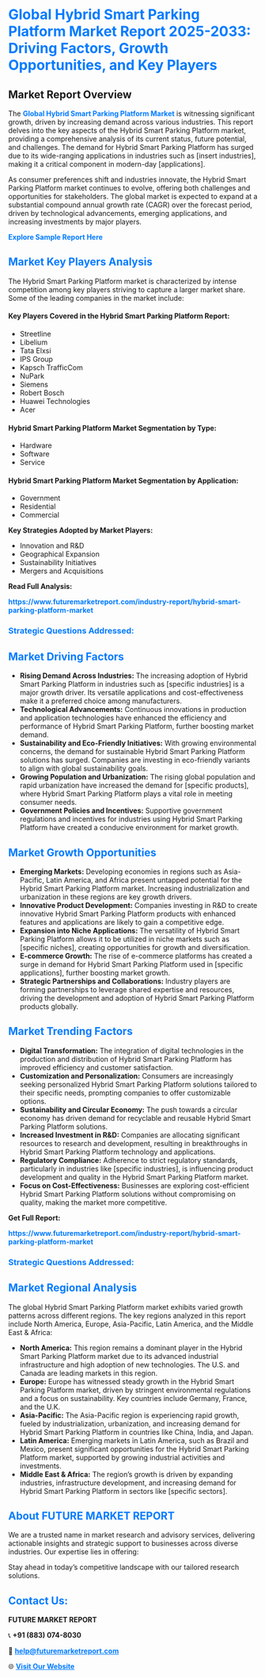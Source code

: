 <h1 style="color: #007BFF;">Global Hybrid Smart Parking Platform Market Report 2025-2033: Driving Factors, Growth Opportunities, and Key Players</h1>

<section id="overview">
<h2>Market Report Overview</h2>
<p>The <a href="https://www.futuremarketreport.com/industry-report/hybrid-smart-parking-platform-market" style="color: #007BFF; text-decoration: none;"><strong>Global Hybrid Smart Parking Platform Market</strong></a> is witnessing significant growth, driven by increasing demand across various industries. This report delves into the key aspects of the Hybrid Smart Parking Platform market, providing a comprehensive analysis of its current status, future potential, and challenges. The demand for Hybrid Smart Parking Platform has surged due to its wide-ranging applications in industries such as [insert industries], making it a critical component in modern-day [applications].</p>
<p>As consumer preferences shift and industries innovate, the Hybrid Smart Parking Platform market continues to evolve, offering both challenges and opportunities for stakeholders. The global market is expected to expand at a substantial compound annual growth rate (CAGR) over the forecast period, driven by technological advancements, emerging applications, and increasing investments by major players.</p>
</section>

<section id="overview">
<p><a href="https://www.futuremarketreport.com/request-sample/reportId=42999" style="color: #007BFF; text-decoration: none;"><strong>Explore Sample Report Here</strong></a></p>
</section>

<section id="key-players">
<h2 style="color: #007BFF;">Market Key Players Analysis</h2>
<p>The Hybrid Smart Parking Platform market is characterized by intense competition among key players striving to capture a larger market share. Some of the leading companies in the market include:</p>
<h4>Key Players Covered in the Hybrid Smart Parking Platform Report:</h4>
<ul><li>Streetline</li><li>Libelium</li><li>Tata Elxsi</li><li>IPS Group</li><li>Kapsch TrafficCom</li><li>NuPark</li><li>Siemens</li><li>Robert Bosch</li><li>Huawei Technologies</li><li>Acer</li></ul>
<h4>Hybrid Smart Parking Platform Market Segmentation by Type:</h4>
<ul><li>Hardware</li><li>Software</li><li>Service</li></ul>

<h4>Hybrid Smart Parking Platform Market Segmentation by Application:</h4>
<ul><li>Government</li><li>Residential</li><li>Commercial</li></ul>
<p><strong>Key Strategies Adopted by Market Players:</strong></p>
<ul>
<li>Innovation and R&D</li>
<li>Geographical Expansion</li>
<li>Sustainability Initiatives</li>
<li>Mergers and Acquisitions</li>
</ul>
</section>

<section>
<p><strong>Read Full Analysis: </strong></p><a href="https://www.futuremarketreport.com/industry-report/hybrid-smart-parking-platform-market" style="color: #007BFF; text-decoration: none;"><strong>https://www.futuremarketreport.com/industry-report/hybrid-smart-parking-platform-market</strong></a>
<h3 style="color: #007BFF;">Strategic Questions Addressed:</h3>
</section>

<section id="driving-factors">
<h2 style="color: #007BFF;">Market Driving Factors</h2>
<ul>
<li><strong>Rising Demand Across Industries:</strong> The increasing adoption of Hybrid Smart Parking Platform in industries such as [specific industries] is a major growth driver. Its versatile applications and cost-effectiveness make it a preferred choice among manufacturers.</li>
<li><strong>Technological Advancements:</strong> Continuous innovations in production and application technologies have enhanced the efficiency and performance of Hybrid Smart Parking Platform, further boosting market demand.</li>
<li><strong>Sustainability and Eco-Friendly Initiatives:</strong> With growing environmental concerns, the demand for sustainable Hybrid Smart Parking Platform solutions has surged. Companies are investing in eco-friendly variants to align with global sustainability goals.</li>
<li><strong>Growing Population and Urbanization:</strong> The rising global population and rapid urbanization have increased the demand for [specific products], where Hybrid Smart Parking Platform plays a vital role in meeting consumer needs.</li>
<li><strong>Government Policies and Incentives:</strong> Supportive government regulations and incentives for industries using Hybrid Smart Parking Platform have created a conducive environment for market growth.</li>
</ul>
</section>

<section id="growth-opportunities">
<h2 style="color: #007BFF;">Market Growth Opportunities</h2>
<ul>
<li><strong>Emerging Markets:</strong> Developing economies in regions such as Asia-Pacific, Latin America, and Africa present untapped potential for the Hybrid Smart Parking Platform market. Increasing industrialization and urbanization in these regions are key growth drivers.</li>
<li><strong>Innovative Product Development:</strong> Companies investing in R&D to create innovative Hybrid Smart Parking Platform products with enhanced features and applications are likely to gain a competitive edge.</li>
<li><strong>Expansion into Niche Applications:</strong> The versatility of Hybrid Smart Parking Platform allows it to be utilized in niche markets such as [specific niches], creating opportunities for growth and diversification.</li>
<li><strong>E-commerce Growth:</strong> The rise of e-commerce platforms has created a surge in demand for Hybrid Smart Parking Platform used in [specific applications], further boosting market growth.</li>
<li><strong>Strategic Partnerships and Collaborations:</strong> Industry players are forming partnerships to leverage shared expertise and resources, driving the development and adoption of Hybrid Smart Parking Platform products globally.</li>
</ul>
</section>

<section id="trending-factors">
<h2 style="color: #007BFF;">Market Trending Factors</h2>
<ul>
<li><strong>Digital Transformation:</strong> The integration of digital technologies in the production and distribution of Hybrid Smart Parking Platform has improved efficiency and customer satisfaction.</li>
<li><strong>Customization and Personalization:</strong> Consumers are increasingly seeking personalized Hybrid Smart Parking Platform solutions tailored to their specific needs, prompting companies to offer customizable options.</li>
<li><strong>Sustainability and Circular Economy:</strong> The push towards a circular economy has driven demand for recyclable and reusable Hybrid Smart Parking Platform solutions.</li>
<li><strong>Increased Investment in R&D:</strong> Companies are allocating significant resources to research and development, resulting in breakthroughs in Hybrid Smart Parking Platform technology and applications.</li>
<li><strong>Regulatory Compliance:</strong> Adherence to strict regulatory standards, particularly in industries like [specific industries], is influencing product development and quality in the Hybrid Smart Parking Platform market.</li>
<li><strong>Focus on Cost-Effectiveness:</strong> Businesses are exploring cost-efficient Hybrid Smart Parking Platform solutions without compromising on quality, making the market more competitive.</li>
</ul>
</section>

<section>
<p><strong>Get Full Report: </strong></p><a href="https://www.futuremarketreport.com/industry-report/hybrid-smart-parking-platform-market" style="color: #007BFF; text-decoration: none;"><strong>https://www.futuremarketreport.com/industry-report/hybrid-smart-parking-platform-market</strong></a>
<h3 style="color: #007BFF;">Strategic Questions Addressed:</h3>
</section>


<section id="regional-analysis">
<h2 style="color: #007BFF;">Market Regional Analysis</h2>
<p>The global Hybrid Smart Parking Platform market exhibits varied growth patterns across different regions. The key regions analyzed in this report include North America, Europe, Asia-Pacific, Latin America, and the Middle East & Africa:</p>
<ul>
<li><strong>North America:</strong> This region remains a dominant player in the Hybrid Smart Parking Platform market due to its advanced industrial infrastructure and high adoption of new technologies. The U.S. and Canada are leading markets in this region.</li>
<li><strong>Europe:</strong> Europe has witnessed steady growth in the Hybrid Smart Parking Platform market, driven by stringent environmental regulations and a focus on sustainability. Key countries include Germany, France, and the U.K.</li>
<li><strong>Asia-Pacific:</strong> The Asia-Pacific region is experiencing rapid growth, fueled by industrialization, urbanization, and increasing demand for Hybrid Smart Parking Platform in countries like China, India, and Japan.</li>
<li><strong>Latin America:</strong> Emerging markets in Latin America, such as Brazil and Mexico, present significant opportunities for the Hybrid Smart Parking Platform market, supported by growing industrial activities and investments.</li>
<li><strong>Middle East & Africa:</strong> The region’s growth is driven by expanding industries, infrastructure development, and increasing demand for Hybrid Smart Parking Platform in sectors like [specific sectors].</li>
</ul>
</section>

<footer>
<h2 style="color: #007BFF;">About FUTURE MARKET REPORT</h2>
<p>We are a trusted name in market research and advisory services, delivering actionable insights and strategic support to businesses across diverse industries. Our expertise lies in offering:</p>

<p>Stay ahead in today’s competitive landscape with our tailored research solutions.</p>

<h2 style="color: #007BFF;">Contact Us:</h2>
<p><strong>FUTURE MARKET REPORT</strong></p>
<p>📞 <strong>+91 (883) 074-8030</strong></p>
<p>📧 <strong><a href="mailto:help@futuremarketreport.com" style="color: #007BFF;">help@futuremarketreport.com</a></strong></p>
<p>🌐 <strong><a href="https://www.futuremarketreport.com/" style="color: #007BFF;">Visit Our Website</a></strong></p>
</footer>